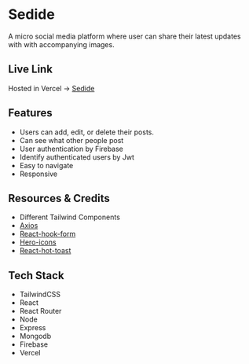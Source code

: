 # Sedide

A micro social media platform where user can share their latest updates with with accompanying images.

## Live Link

Hosted in Vercel -> [Sedide](https://sedide.vercel.app/)

## Features

- Users can add, edit, or delete their posts.
- Can see what other people post
- User authentication by Firebase
- Identify authenticated users by Jwt
- Easy to navigate
- Responsive

## Resources & Credits

- Different Tailwind Components
- [Axios](https://axios-http.com/)
- [React-hook-form](https://react-hook-form.com/)
- [Hero-icons](https://heroicons.com/)
- [React-hot-toast](https://react-hot-toast.com/)

## Tech Stack

- TailwindCSS
- React
- React Router
- Node
- Express
- Mongodb
- Firebase
- Vercel
